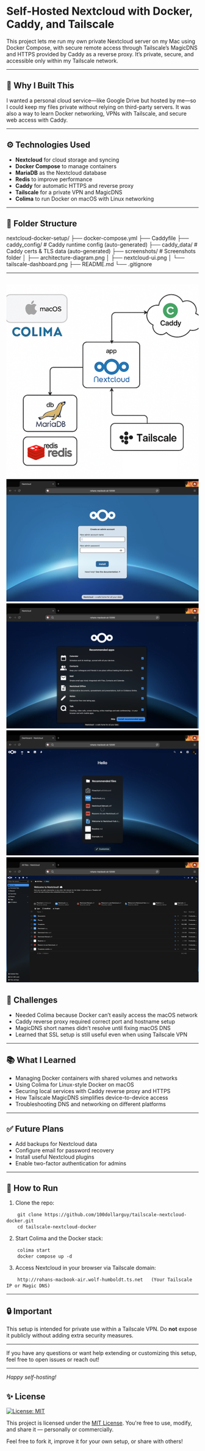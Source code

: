 # Self-Hosted Nextcloud with Docker, Caddy, and Tailscale

This project lets me run my own private Nextcloud server on my Mac using Docker Compose, with secure remote access through Tailscale’s MagicDNS and HTTPS provided by Caddy as a reverse proxy. It’s private, secure, and accessible only within my Tailscale network.

---

## 🔧 Why I Built This

I wanted a personal cloud service—like Google Drive but hosted by me—so I could keep my files private without relying on third-party servers. It was also a way to learn Docker networking, VPNs with Tailscale, and secure web access with Caddy.

---

## ⚙️ Technologies Used

- **Nextcloud** for cloud storage and syncing  
- **Docker Compose** to manage containers  
- **MariaDB** as the Nextcloud database  
- **Redis** to improve performance  
- **Caddy** for automatic HTTPS and reverse proxy  
- **Tailscale** for a private VPN and MagicDNS  
- **Colima** to run Docker on macOS with Linux networking  

---

## 🧱 Folder Structure

nextcloud-docker-setup/
├── docker-compose.yml
├── Caddyfile
├── caddy_config/ # Caddy runtime config (auto-generated)
├── caddy_data/ # Caddy certs & TLS data (auto-generated)
├── screenshots/ # Screenshots folder
│ ├── architecture-diagram.png
│ ├── nextcloud-ui.png
│ └── tailscale-dashboard.png
├── README.md
└── .gitignore

---

![architecture](/screenshots/Architecture.png)
![account](/screenshots/nextcloud%20account%20creation.png)
![recommendation](/screenshots/apps%20recommend.png)
![dashboard](/screenshots/dashboard.png)
![filemanager](/screenshots/file%20manager.png)
---

## 🚧 Challenges

- Needed Colima because Docker can’t easily access the macOS network  
- Caddy reverse proxy required correct port and hostname setup  
- MagicDNS short names didn’t resolve until fixing macOS DNS  
- Learned that SSL setup is still useful even when using Tailscale VPN  

---

## 📚 What I Learned

- Managing Docker containers with shared volumes and networks  
- Using Colima for Linux-style Docker on macOS  
- Securing local services with Caddy reverse proxy and HTTPS  
- How Tailscale MagicDNS simplifies device-to-device access  
- Troubleshooting DNS and networking on different platforms  

---

## ✅ Future Plans

- Add backups for Nextcloud data  
- Configure email for password recovery  
- Install useful Nextcloud plugins  
- Enable two-factor authentication for admins  

---

## 🏁 How to Run

1. Clone the repo:

```shell
    git clone https://github.com/100dollarguy/tailscale-nextcloud-docker.git
    cd tailscale-nextcloud-docker
```    

2. Start Colima and the Docker stack:

```shell
    colima start
    docker compose up -d
```

3. Access Nextcloud in your browser via Tailscale domain:

```shell
    http://rohans-macbook-air.wolf-humboldt.ts.net   (Your Tailscale IP or Magic DNS)
```

---

## 🔒 Important

This setup is intended for private use within a Tailscale VPN. Do **not** expose it publicly without adding extra security measures.

---

If you have any questions or want help extending or customizing this setup, feel free to open issues or reach out!

---

*Happy self-hosting!*


## ✨ License

[![License: MIT](https://img.shields.io/badge/License-MIT-yellow.svg)](LICENSE)

This project is licensed under the [MIT License](LICENSE).
You're free to use, modify, and share it — personally or commercially.

Feel free to fork it, improve it for your own setup, or share with others!